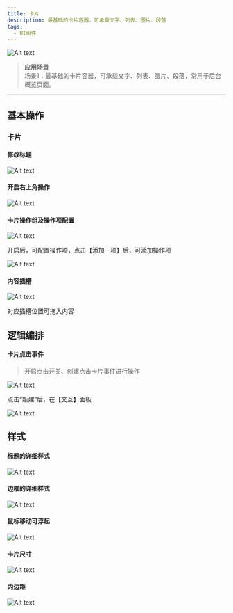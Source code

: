 ```yaml
---
title: 卡片
description: 最基础的卡片容器，可承载文字、列表、图片、段落
tags:
  - UI组件
---
```


![Alt text](img/title.png)

> **应用场景**\
场景1：最基础的卡片容器，可承载文字、列表、图片、段落，常用于后台概览页面。

----

## 基本操作
### 卡片
#### 修改标题

![Alt text](img/out-1.png)
#### 开启右上角操作

![Alt text](img/out-2.png)
#### 卡片操作组及操作项配置

![Alt text](img/out-3.png)

开启后，可配置操作项，点击【添加一项】后，可添加操作项

![Alt text](img/out-4.png)
#### 内容插槽

![Alt text](img/out-5.png)

对应插槽位置可拖入内容
## 逻辑编排
#### 卡片点击事件

> 开启点击开关、创建点击卡片事件进行操作

  

![Alt text](img/out-6.png)

点击“新建”后，在【交互】面板

![Alt text](img/out-7.png)
## 样式
#### 标题的详细样式

![Alt text](img/out-8.png)
#### 边框的详细样式

![Alt text](img/out-9.png)
#### 鼠标移动可浮起

![Alt text](img/out-10.png)
#### 卡片尺寸

![Alt text](img/out-11.png)
#### 内边距

![Alt text](img/out-12.png)